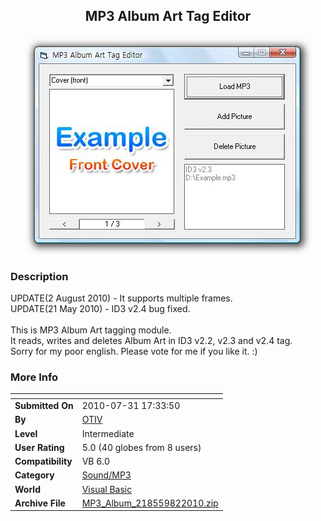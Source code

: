 ﻿<div align="center">

## MP3 Album Art Tag Editor

<img src="PIC201082537104582.jpg">
</div>

### Description

UPDATE(2 August 2010) - It supports multiple frames.<br>UPDATE(21 May 2010) - ID3 v2.4 bug fixed.<br><br>This is MP3 Album Art tagging module.<br>It reads, writes and deletes Album Art in ID3 v2.2, v2.3 and v2.4 tag.<br>Sorry for my poor english. Please vote for me if you like it. :)
 
### More Info
 


<span>             |<span>
---                |---
**Submitted On**   |2010-07-31 17:33:50
**By**             |[OTIV](https://github.com/Planet-Source-Code/PSCIndex/blob/master/ByAuthor/otiv.md)
**Level**          |Intermediate
**User Rating**    |5.0 (40 globes from 8 users)
**Compatibility**  |VB 6\.0
**Category**       |[Sound/MP3](https://github.com/Planet-Source-Code/PSCIndex/blob/master/ByCategory/sound-mp3__1-45.md)
**World**          |[Visual Basic](https://github.com/Planet-Source-Code/PSCIndex/blob/master/ByWorld/visual-basic.md)
**Archive File**   |[MP3\_Album\_218559822010\.zip](https://github.com/Planet-Source-Code/otiv-mp3-album-art-tag-editor__1-73088/archive/master.zip)








